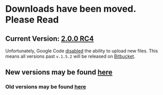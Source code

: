 # Downloads have been moved. Please Read #

## Current Version: [2.0.0 RC4](https://bitbucket.org/iBotPeaches/apktool/downloads/apktool_2.0.0rc4.jar) ##


Unfortunately, Google Code [disabled](http://google-opensource.blogspot.ca/2013/05/a-change-to-google-code-download-service.html) the ability to upload new files. This means all versions past `v.1.5.2` will be released on [Bitbucket](https://bitbucket.org/iBotPeaches/apktool/downloads).


## New versions may be found [here](https://bitbucket.org/iBotPeaches/apktool/downloads) ##
### Old versions may be found [here](https://code.google.com/p/android-apktool/downloads/list) ###